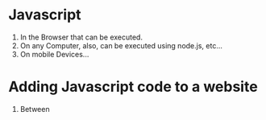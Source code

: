 # Javascript

1. In the Browser that can be executed.
2. On any Computer, also, can be executed using node.js, etc...
3. On mobile Devices...

# Adding Javascript code to a website

1. Between <script> tag
2. Via <script> import

<br/>

# import & export

## import

- `import` : 다른 모듈에서 내보낸 변수, 함수, 클래스 등을 현재 파일에서 사용할 수 있게 가져오는 데 사용된다.

```javascript
import { add, subtract } from './math';
//main.js파일
console.log(add(5, 3));      // 8
console.log(subtract(8, 3)); // 5
```

위의 코드에서 `main.js` 파일에서 `math.js` 모듈에서 내보낸 add와 subtract 함수를 가져와 사용하고 있다.

## export

```javascript
//math.js
export const add = (a, b) => a + b;
export const subtract = (a, b) => a - b;
```

위의 코드에서 `add`와 `subtract` 함수를 `math.js` 모듈에서 내보내고 있다.

## export default

- 모듈은 export default라는 특별한 문법을 지원한다. export default를 사용하면 `해당 모듈엔 개체가 하나만 있다`는 사실을 명시한다.

```javascript
export default App
```
<br/>
<br/>

## Variables

1. `Reusability`
2. `Readability`

## function

```javascript
function combine(a,b,c){
    return a*b/c;
}
```

## 익명함수 export

```javascript
export default function(userName,message){
    return userName+message;
}
```

또는

```javascript
export default (userName,message)=>{
    return userName+message;
}
```
## 화살표 함수

- 화살표 함수를 다룰 때에는 `구문 단축키`를 사용할 수 있다.
1. 화살표 함수가 정확히 하나의 매개변수만 사용하는 경우, 묶는 괄호를 생략할 수 있다.
    - 함수에 매개변수가 없는 경우에는 괄호를 생략할 수 없다.
    - 함수가 둘 이상의 매개변수를 받는 경우에도 괄호를 생략하면 안된다.
      
```javascript
const whatIsYourName = userName => {
    return userName;
}
```

2. 화살표 함수에 반환문 외에 다른 구문이 없으면, `return`과 중괄호를 생략할 수 있다.

```javascript
const plusThree = number => number+3;
```

3. 객체만 반환하는 경우
    - 자바스크립트는 중괄호를 js 객체를 생성하는 코드가 아니라, 함수 본문 wrapper로 생각한다.
    - 객체를 생성하고 반환하려면, 객체와 중괄호를 추가 괄호로 감싸야한다.
    - 자바스크립트는 이를 중괄호가 함수 본문을 정의하는 것이 아닌, 객체를 생성하기 위한 것이라고 이해한다.
    - 따라서, 객체가 반환된다.
      
```javascript
const MakeAge = (number) => {
    return ({age:number});
}
```

<br/>

## 배열

- map은 기존 배열 수정 x, 새로운 원소로 반환

```javascript
myArray.findIndex(item=>item==='the index of item which i wanna find');

myArray.map((item)=>{
    return item+'!';
});

myArray.map(item=>item+'?');

const newArray=myArray.map((item)=>{
    return {text:item};
});

const newArray2=myArray.map(item=>({text:item}));
```

### 배열 분해

```javascript
const [] = ["ash","9","river"];
const [top,mid,bottom] = ["ash","9","river"];
```

### 객체 분해

```javascript
const {name,age}={
    name:"ash9river",
    age:24,
};
```

## Destructuring

### 배열 디스트럭처링

```javascript
// 기본 배열 디스트럭처링
const numbers = [1, 2, 3];
const [a, b, c] = numbers;
console.log(a); // 1
console.log(b); // 2
console.log(c); // 3

// 생략 가능한 요소
const [x, , y] = numbers;
console.log(x); // 1
console.log(y); // 3
```

### 객체 디스트럭처링

```javascript
// 기본 객체 디스트럭처링
const person = { name: 'John', age: 30 };
const { name, age } = person;
console.log(name); // John
console.log(age);  // 30

// 다른 변수명으로 할당
const { name: personName, age: personAge } = person;
console.log(personName); // John
console.log(personAge);  // 30

// 기본 값 설정
const { city = 'Unknown' } = person;
console.log(city); // Unknown
```
### 함수 매개변수 목록에서 디스트럭처링

- `비구조화 할당`
- 함수가 객체를 포함하는 매개 변수를 할당하는 경우, 객체 프로퍼티를 `꺼내어` 지역 범위 변수로 사용할 수 있도록 함수를 비구조화 할 수 있다.

  
### 함수 매개변수 디스트럭처링 예시

```javascript
// 함수 매개변수에서 배열 디스트럭처링
const printNumbers = ([x, y, z]) => {
  console.log(x, y, z);
};
printNumbers([1, 2, 3]); // 1 2 3

// 함수 매개변수에서 객체 디스트럭처링
const printPerson = ({ name, age }) => {
  console.log(name, age);
};
printPerson({ name: 'Alice', age: 25 }); // Alice 25
```

## 스프레드 연산자(전개 연산자)

- `...` : ES6에서 도입된 스프레드 문법(spread syntax) 
- 하나로 뭉쳐 있는 여러 값들의 집합을 펼쳐서 개별적인 값들의 목록으로 만든다.

```javascript
console.log(...[1,2,3]); // 1 2 3
console.log(...'hello, World'); // h e l l o ,   W o r l d
```
- 스프레드 문법을 사용할 수 있는 대상은 순회할 수 있는 `이터러블`에 한정된다.
- Array, String, Map, Set은 `이터러블`이다.
  
> 스프레드 문법의 결과는 값이 아니다. <br/>
> 즉 스프레드 문법은 값을 생성하는 연산자가 아니다. 따라서 스프레드 문법의 결과는 변수에 할당할 수 없다.

### 함수 호출문의 인수 목록에서 사용

```javascript
const arr = [1, 2, 3];
console.log(Math.max(...arr)); // 3
```

### 배열 리터럴 내부에서 사용

- 서로 다른 배열을 하나의 배열로 결합할 수 있다.
  
```javascript
const arr = [...[1, 2], ...[3, 4]];
console.log(arr); // [1, 2, 3, 4]
```

- `splice` 함수로 새로운 배열을 만들 때 활용할 수 있다.

```javascript
const arr1 = [1, 4];
const arr2 = [2, 3];
arr1.splice(1, 0, arr2); // 배열 자체가 들어감. [1, [2, 3], 4]
arr1.splice(1, 0, ...arr2); // ES6 
console.log(arr1); //배열 내부의 값이 들어감. [1, 2, 3, 4]
```

- 스프레드 문법을 이용해 배열을 `얕은 복사`할 수 있다.

```javascript
const origin = [1, 2];
const copy = [...origin];

console.log(copy); // [1, 2]
console.log(copy === origin); // false
```

### 이터러블을 배열로 변환

```javascript
function sum() {
  return [...arguments].reduce((pre, cur) => pre + cur, 0);
}
console.log(sum(1, 2, 3)); //6
/*
return [...arguments].reduce((pre, cur) => pre + cur, 0); : arguments를 배열로 변환하고, 배열의 reduce 메서드를 사용하여 모든 요소를 더한 값을 반환.
arguments: 함수 내부에서 사용 가능한 특별한 변수로, 함수에 전달된 인자. 이터러블이면서, 유사 배열 객체.

[...arguments]: 전개 연산자(...)를 사용하여 arguments를 배열로 변환.
.reduce((pre, cur) => pre + cur, 0): 배열의 모든 요소를 더하는 reduce 메서드를 사용.

pre: 누적된 합계.
cur: 현재 처리 중인 배열의 요소.
0: 초기 누적 값으로 0을 설정.
*/
```



### Rest 파리미터 vs 스프레드 

- Rest 파라미터는 함수에 전달된 인수들의 목록을 배열로 전달받기 위해 매개변수 이름 앞에 ...을 붙이는 것이다.
- 스프레드 문법은 여러 개의 값이 하나로 뭉쳐 있는 배열과 같은 이터러블을 펼처서 개별적인 값들의 목록을 만드는 것이다.
- 따라서 Rest 파라미터와 스프레드 문법은 서로 반대의 개념이다.





